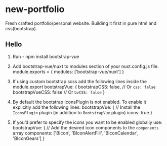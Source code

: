 # new-portfolio
Fresh crafted portfolio/personal website.
Building it first in pure html and css(bootstrap).
<h2>Hello</h2>


1. Run - npm install bootstrap-vue

2. Add bootstrap-vue/nuxt to modules section of your nuxt.config.js file.
module.exports = {
  modules: ['bootstrap-vue/nuxt']
}

3. If using custom bootstrap scss add the following lines inside the module.export
bootstrapVue: {
    bootstrapCSS: false, // Or `css: false`
    bootstrapVueCSS: false // Or `bvCSS: false`
  }

4. By default the bootstrap IconsPlugin is not enabled. To enable it explicitly add the following lines:
bootstrapVue: {
    // Install the `IconsPlugin` plugin (in addition to `BootstrapVue` plugin)
    icons: true
  }

5. If you’d prefer to specify the icons you want to  be enabled globally use:
bootstrapVue: {
    // Add the desired icon components to the `components` array
    components: ['BIcon', 'BIconAlertFill', 'BIconCalendar', 'BIconGears']
  }

